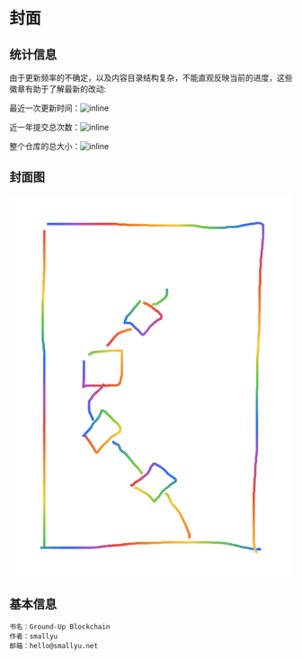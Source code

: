 # 封面

## 统计信息

由于更新频率的不确定，以及内容目录结构复杂，不能直观反映当前的进度，这些徽章有助于了解最新的改动:

最近一次更新时间：![inline](https://img.shields.io/github/last-commit/smallyunet/ground-up-blockchain)

近一年提交总次数：![inline](https://img.shields.io/github/commit-activity/y/smallyunet/ground-up-blockchain)

整个仓库的总大小：![inline](https://img.shields.io/github/repo-size/smallyunet/ground-up-blockchain)

## 封面图

![50](./assets/1.png)

## 基本信息

```
书名：Ground-Up Blockchain  
作者：smallyu  
邮箱：hello@smallyu.net
```
